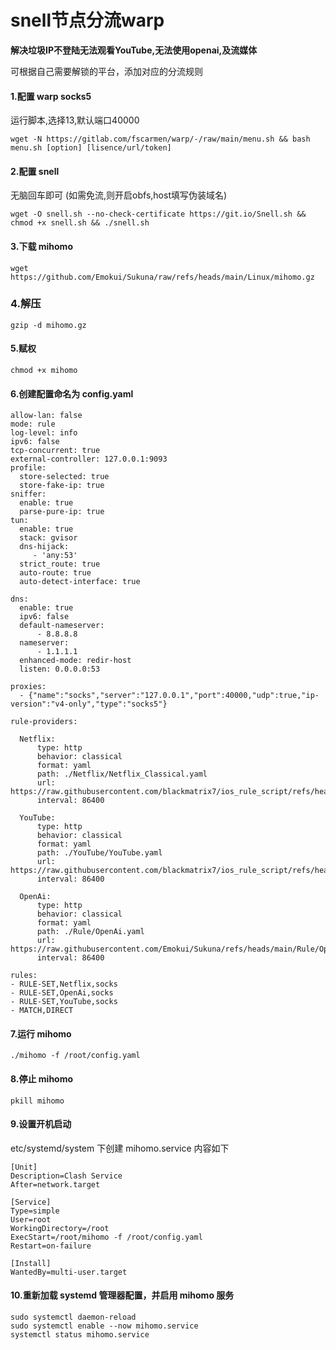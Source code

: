 # snell节点分流warp #
**解决垃圾IP不登陆无法观看YouTube,无法使用openai,及流媒体**

可根据自己需要解锁的平台，添加对应的分流规则



#### 1.配置 warp socks5 ####
运行脚本,选择13,默认端口40000

```
wget -N https://gitlab.com/fscarmen/warp/-/raw/main/menu.sh && bash menu.sh [option] [lisence/url/token]
```

#### 2.配置 snell ####
无脑回车即可 (如需免流,则开启obfs,host填写伪装域名)
```
wget -O snell.sh --no-check-certificate https://git.io/Snell.sh && chmod +x snell.sh && ./snell.sh
```

#### 3.下载 mihomo ####

```
wget https://github.com/Emokui/Sukuna/raw/refs/heads/main/Linux/mihomo.gz
```
### 4.解压 ###

```
gzip -d mihomo.gz

```

#### 5.赋权 ####

```
chmod +x mihomo
```

#### 6.创建配置命名为 config.yaml ####

```
allow-lan: false
mode: rule
log-level: info
ipv6: false
tcp-concurrent: true
external-controller: 127.0.0.1:9093
profile:
  store-selected: true
  store-fake-ip: true
sniffer:
  enable: true
  parse-pure-ip: true
tun:
  enable: true
  stack: gvisor
  dns-hijack:
     - 'any:53'
  strict_route: true
  auto-route: true
  auto-detect-interface: true

dns:
  enable: true
  ipv6: false
  default-nameserver:
      - 8.8.8.8
  nameserver:
      - 1.1.1.1
  enhanced-mode: redir-host
  listen: 0.0.0.0:53

proxies:
  - {"name":"socks","server":"127.0.0.1","port":40000,"udp":true,"ip-version":"v4-only","type":"socks5"}

rule-providers:

  Netflix:
      type: http
      behavior: classical
      format: yaml
      path: ./Netflix/Netflix_Classical.yaml
      url: https://raw.githubusercontent.com/blackmatrix7/ios_rule_script/refs/heads/master/rule/Clash/Netflix/Netflix_Classical.yaml
      interval: 86400
      
  YouTube:
      type: http
      behavior: classical
      format: yaml
      path: ./YouTube/YouTube.yaml            
      url: https://raw.githubusercontent.com/blackmatrix7/ios_rule_script/refs/heads/master/rule/Clash/YouTube/YouTube.yaml
      interval: 86400

  OpenAi:
      type: http
      behavior: classical
      format: yaml
      path: ./Rule/OpenAi.yaml
      url: https://raw.githubusercontent.com/Emokui/Sukuna/refs/heads/main/Rule/OpenAi.yaml
      interval: 86400

rules:
- RULE-SET,Netflix,socks
- RULE-SET,OpenAi,socks
- RULE-SET,YouTube,socks
- MATCH,DIRECT
```

#### 7.运行 mihomo ####
```
./mihomo -f /root/config.yaml
```

#### 8.停止 mihomo ####
```
pkill mihomo
```

#### 9.设置开机启动 ####
etc/systemd/system 下创建 mihomo.service 内容如下
```
[Unit]
Description=Clash Service
After=network.target

[Service]
Type=simple
User=root
WorkingDirectory=/root
ExecStart=/root/mihomo -f /root/config.yaml
Restart=on-failure

[Install]
WantedBy=multi-user.target
```

#### 10.重新加载 systemd 管理器配置，并启用 mihomo 服务 ####

```
sudo systemctl daemon-reload
sudo systemctl enable --now mihomo.service
systemctl status mihomo.service

